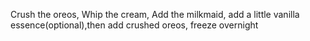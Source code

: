 Crush the oreos, Whip the cream, Add the milkmaid, add a little vanilla essence(optional),then add crushed oreos, freeze overnight
